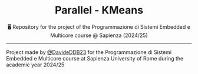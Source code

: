 <h1 align="center">Parallel - KMeans</h1>
<p align="center">🖥️ Repository for the project of the Programmazione di Sistemi Embedded e Multicore course @ Sapienza (2024/25)</p>

---

Project made by [@DavideDDB23](https://github.com/DavideDDB23) for the Programmazione di Sistemi Embedded e Multicore course at Sapienza University of Rome during the academic year 2024/25